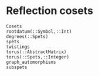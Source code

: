 # Reflection cosets
```@docs
Cosets
rootdatum(::Symbol,::Int)
degrees(::Spets)
spets
twistings
torus(::AbstractMatrix)
torus(::Spets,::Integer)
graph_automorphisms
subspets
```
